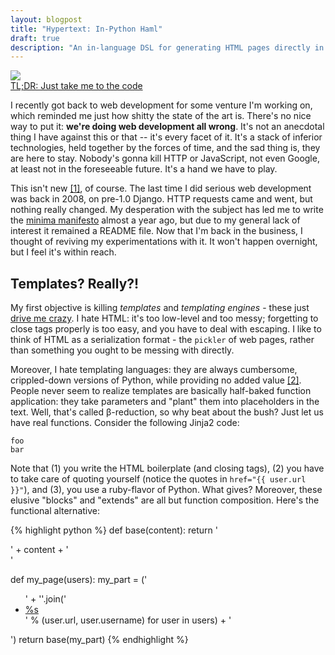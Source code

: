 ```yaml
---
layout: blogpost
title: "Hypertext: In-Python Haml"
draft: true
description: "An in-language DSL for generating HTML pages directly in Python, along the lines of Haml"
---
```


<img src="http://tomerfiliba.com/static/res/2012-10-03-haml.gif" class="blog-post-image" />

<div class="notebox">
<a href="#the-code">TL;DR: Just take me to the code</a>
</div>

I recently got back to web development for some venture I'm working on, which reminded me just how
shitty the state of the art is. There's no nice way to put it: **we're doing web development all 
wrong**. It's not an anecdotal thing I have against this or that -- it's every facet of it. It's a 
stack of inferior technologies, held together by the forces of time, and the sad thing is, they are 
here to stay. Nobody's gonna kill HTTP or JavaScript, not even Google, at least not in the 
foreseeable future. It's a hand we have to play. 


This isn't new [&#91;1&#93;](#foot1), <a name="foot1back"></a> of course. The last time I did serious web development was 
back in 2008, on pre-1.0 Django. HTTP requests came and went, but nothing really changed. My 
desperation with the subject has led me to write the 
[minima manifesto](https://github.com/tomerfiliba/minima/blob/master/README.md)
almost a year ago, but due to my general lack of interest it remained a README file. Now that I'm
back in the business, I thought of reviving my experimentations with it. It won't happen overnight,
but I feel it's within reach.

## Templates? Really?! ##

My first objective is killing *templates* and *templating engines* - these just
[drive me crazy](http://www.youtube.com/watch?v=-qTIGg3I5y8).
I hate HTML: it's too low-level and too messy; forgetting to close tags properly is too easy, 
and you have to deal with escaping. I like to think of HTML as a serialization format - the
``pickler`` of web pages, rather than something you ought to be messing with directly.

Moreover, I hate templating languages: they are always cumbersome, crippled-down versions of Python,
while providing no added value [&#91;2&#93;](#foot2). <a name="foot2back"></a> People never seem to 
realize templates are basically half-baked function application: they take parameters and "plant" 
them into placeholders in the text. Well, that's called β-reduction, so why beat about the bush? 
Just let us have real functions. Consider the following Jinja2 code:

    foo
    bar

Note that (1) you write the HTML boilerplate (and closing tags), (2) you have to take care of 
quoting yourself (notice the quotes in ``href="{{ user.url }}"``), and (3), you use a ruby-flavor 
of Python. What gives? Moreover, these elusive "blocks" and "extends" are all but function 
composition. Here's the functional alternative:

{% highlight python %}
def base(content):
    return '<html><head></head><body><div class="content">' + content + '</div></body></html>'

def my_page(users):
    my_part = ('<ul>' + ''.join('<li><a href="%s">%s<a></li>' % (user.url, user.username) 
        for user in users) + '</ul>')
    return base(my_part)
{% endhighlight %}
